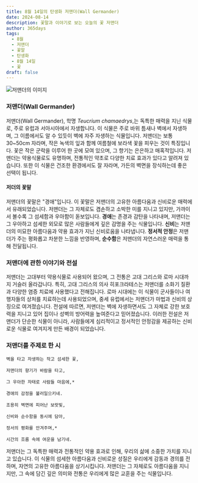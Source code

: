 ```yaml
---
title: 8월 14일의 탄생화 저맨더(Wall Germander)
date: 2024-08-14
description: 꽃말과 이야기로 보는 오늘의 꽃 저맨더
author: 365days
tags:
  - 8월
  - 저맨더
  - 꽃말
  - 탄생화
  - 8월 14일
  - 꽃
draft: false
---
```



![저맨더의 이미지](https://cdn.pixabay.com/photo/2020/08/12/12/16/teucrium-paradise-delight-5482517_640.jpg#center)


### 저맨더(Wall Germander)

저맨더(Wall Germander), 학명 *Teucrium chamaedrys*,는 독특한 매력을 지닌 식물로, 주로 유럽과 서아시아에서 자생합니다. 이 식물은 주로 바위 틈새나 벽에서 자생하며, 그 이름에서도 알 수 있듯이 벽에 자주 자생하는 식물입니다. 저맨더는 보통 30~50cm 자라며, 작은 녹색의 잎과 함께 여름철에 보라색 꽃을 피우는 것이 특징입니다. 꽃은 작은 군락을 이루어 한 곳에 모여 있으며, 그 향기는 은은하고 매혹적입니다. 저맨더는 약용식물로도 유명하며, 전통적인 약초로 다양한 치료 효과가 있다고 알려져 있습니다. 또한 이 식물은 건조한 환경에서도 잘 자라며, 가든의 벽면을 장식하는데 좋은 선택이 됩니다.

#### 저더의 꽃말

저맨더의 꽃말은 "경애"입니다. 이 꽃말은 저맨더의 고유한 아름다움과 신비로운 매력에서 유래되었습니다. 저맨더는 그 자체로도 겸손하고 소박한 미를 지니고 있지만, 가까이서 볼수록 그 섬세함과 우아함이 돋보입니다. **경애**는 존경과 감탄을 나타내며, 저맨더는 그 우아하고 섬세한 외모로 많은 사람들에게 깊은 감명을 주는 식물입니다. **신비**는 저맨더의 미묘한 아름다움과 약용 효과가 지닌 신비로움을 나타냅니다. **정서적 안정**은 저맨더가 주는 평화롭고 차분한 느낌을 반영하며, **순수함**은 저맨더의 자연스러운 매력을 통해 전달됩니다.

### 저맨더에 관한 이야기와 전설

저맨더는 고대부터 약용식물로 사용되어 왔으며, 그 전통은 고대 그리스와 로마 시대까지 거슬러 올라갑니다. 특히, 고대 그리스의 의사 히포크라테스는 저맨더를 소화기 질환과 다양한 염증 치료에 사용했다고 전해집니다. 로마 시대에는 이 식물이 군사들이나 여행자들의 상처를 치료하는데 사용되었으며, 중세 유럽에서는 저맨더가 마법과 신비의 상징으로 여겨졌습니다. 전설에 따르면, 저맨더는 벽에 자생하면서도 그 자체로 강한 보호력을 지니고 있어 집이나 성벽의 방어력을 높여준다고 믿어졌습니다. 이러한 전설은 저맨더가 단순한 식물이 아니라, 사람들에게 심리적이고 정서적인 안정감을 제공하는 신비로운 식물로 여겨지게 만든 배경이 되었습니다.

### 저맨더를 주제로 한 시

	벽을 타고 자생하는 작고 섬세한 꽃,
	
	저맨더의 향기가 바람을 타고,
	
	그 우아한 자태로 사람들 마음에,*
	
	경애의 감정을 불러일으키네.
	
	조용히 벽면에 피어난 보랏빛,
	
	신비와 순수함을 동시에 담아,
	
	정서의 평화를 안겨주며,*
	
	시간의 흐름 속에 여운을 남기네.

저맨더는 그 독특한 매력과 전통적인 약용 효과로 인해, 우리의 삶에 소중한 가치를 지니고 있습니다. 이 식물의 섬세한 아름다움과 신비로운 성질은 우리에게 감동과 경의를 전하며, 자연의 고유한 아름다움을 상기시킵니다. 저맨더는 그 자체로도 아름다움을 지니지만, 그 속에 담긴 깊은 의미와 전통은 우리에게 많은 교훈을 주는 식물입니다.